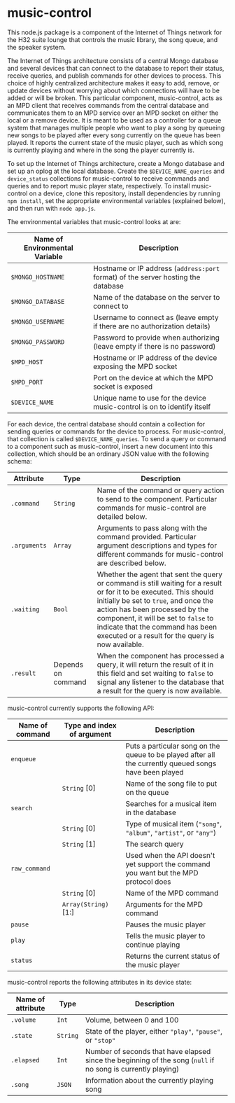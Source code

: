 music-control
============

This node.js package is a component of the Internet of Things network for the H32 suite lounge that controls the music library, the song queue, and the speaker system.

The Internet of Things architecture consists of a central Mongo database and several devices that can connect to the database to report their status, receive queries, and publish commands for other devices to process. This choice of highly centralized architecture makes it easy to add, remove, or update devices without worrying about which connections will have to be added or will be broken. This particular component, music-control, acts as an MPD client that receives commands from the central database and communicates them to an MPD service over an MPD socket on either the local or a remove device. It is meant to be used as a controller for a queue system that manages multiple people who want to play a song by queueing new songs to be played after every song currently on the queue has been played. It reports the current state of the music player, such as which song is currently playing and where in the song the player currently is.

To set up the Internet of Things architecture, create a Mongo database and set up an oplog at the local database. Create the `$DEVICE_NAME_queries` and `device_status` collections for music-control to receive commands and queries and to report music player state, respectively. To install music-control on a device, clone this repository, install dependencies by running `npm install`, set the appropriate environmental variables (explained below), and then run with `node app.js`.

The environmental variables that music-control looks at are:

Name of Environmental Variable | Description
-------------------------------|------------
`$MONGO_HOSTNAME`              | Hostname or IP address (`address:port` format) of the server hosting the database
`$MONGO_DATABASE`              | Name of the database on the server to connect to
`$MONGO_USERNAME`              | Username to connect as (leave empty if there are no authorization details)
`$MONGO_PASSWORD`              | Password to provide when authorizing (leave empty if there is no password)
`$MPD_HOST`                    | Hostname or IP address of the device exposing the MPD socket
`$MPD_PORT`                    | Port on the device at which the MPD socket is exposed
`$DEVICE_NAME`                 | Unique name to use for the device music-control is on to identify itself

For each device, the central database should contain a collection for sending queries or commands for the device to process. For music-control, that collection is called `$DEVICE_NAME_queries`. To send a query or command to a component such as music-control, insert a new document into this collection, which should be an ordinary JSON value with the following schema:

Attribute      | Type                | Description
---------------|---------------------|------------
`.command`     | `String`            | Name of the command or query action to send to the component. Particular commands for music-control are detailed below.
`.arguments`   | `Array`             | Arguments to pass along with the command provided. Particular argument descriptions and types for different commands for music-control are described below.
`.waiting`     | `Bool`              | Whether the agent that sent the query or command is still waiting for a result or for it to be executed. This should initially be set to `true`, and once the action has been processed by the component, it will be set to `false` to indicate that the command has been executed or a result for the query is now available.
`.result`      | Depends on command  | When the component has processed a query, it will return the result of it in this field and set waiting to `false` to signal any listener to the database that a result for the query is now available.

music-control currently supports the following API:

Name of command   | Type and index of argument     | Description
------------------|--------------------------------|----------------------
`enqueue`         |                                | Puts a particular song on the queue to be played after all the currently queued songs have been played
                  | `String` [0]                   | Name of the song file to put on the queue
`search`          |                                | Searches for a musical item in the database
                  | `String` [0]                   | Type of musical item (`"song"`, `"album"`, `"artist"`, or `"any"`)
                  | `String` [1]                   | The search query
`raw_command`     |                                | Used when the API doesn't yet support the command you want but the MPD protocol does
                  | `String` [0]                   | Name of the MPD command
                  | `Array(String)` [1:]           | Arguments for the MPD command
`pause`           |                                | Pauses the music player
`play`            |                                | Tells the music player to continue playing
`status`          |                                | Returns the current status of the music player

music-control reports the following attributes in its device state:

Name of attribute | Type      | Description
------------------|-----------|----------------
`.volume`         | `Int`     | Volume, between 0 and 100
`.state`          | `String`  | State of the player, either `"play"`, `"pause"`, or `"stop"`
`.elapsed`        | `Int`     | Number of seconds that have elapsed since the beginning of the song (`null` if no song is currently playing)
`.song`           | `JSON`    | Information about the currently playing song